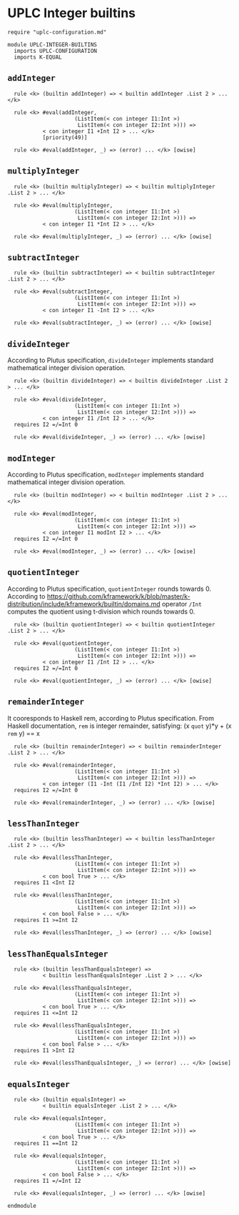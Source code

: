 # UPLC Integer builtins

```k
require "uplc-configuration.md"

module UPLC-INTEGER-BUILTINS
  imports UPLC-CONFIGURATION
  imports K-EQUAL
```

## `addInteger`

```k
  rule <k> (builtin addInteger) => < builtin addInteger .List 2 > ... </k>

  rule <k> #eval(addInteger,
                     (ListItem(< con integer I1:Int >)
                      ListItem(< con integer I2:Int >))) =>
           < con integer I1 +Int I2 > ... </k>
           [priority(49)]

  rule <k> #eval(addInteger, _) => (error) ... </k> [owise]
```

## `multiplyInteger`

```k
  rule <k> (builtin multiplyInteger) => < builtin multiplyInteger .List 2 > ... </k>

  rule <k> #eval(multiplyInteger,
                     (ListItem(< con integer I1:Int >)
                      ListItem(< con integer I2:Int >))) =>
           < con integer I1 *Int I2 > ... </k>

  rule <k> #eval(multiplyInteger, _) => (error) ... </k> [owise]
```

## `subtractInteger`

```k
  rule <k> (builtin subtractInteger) => < builtin subtractInteger .List 2 > ... </k>

  rule <k> #eval(subtractInteger,
                     (ListItem(< con integer I1:Int >)
                      ListItem(< con integer I2:Int >))) =>
           < con integer I1 -Int I2 > ... </k>

  rule <k> #eval(subtractInteger, _) => (error) ... </k> [owise]
```

## `divideInteger`

According to Plutus specification, `divideInteger` implements standard
mathematical integer division operation.

```k
  rule <k> (builtin divideInteger) => < builtin divideInteger .List 2 > ... </k>

  rule <k> #eval(divideInteger,
                     (ListItem(< con integer I1:Int >)
                      ListItem(< con integer I2:Int >))) =>
           < con integer I1 /Int I2 > ... </k>
  requires I2 =/=Int 0

  rule <k> #eval(divideInteger, _) => (error) ... </k> [owise]
```

## `modInteger`

According to Plutus specification, `modInteger` implements standard mathematical integer division operation.

```k
  rule <k> (builtin modInteger) => < builtin modInteger .List 2 > ... </k>

  rule <k> #eval(modInteger,
                     (ListItem(< con integer I1:Int >)
                      ListItem(< con integer I2:Int >))) =>
           < con integer I1 modInt I2 > ... </k>
  requires I2 =/=Int 0

  rule <k> #eval(modInteger, _) => (error) ... </k> [owise]
```

## `quotientInteger`

According to Plutus specification, `quotientInteger` rounds towards 0.
According to https://github.com/kframework/k/blob/master/k-distribution/include/kframework/builtin/domains.md
operator `/Int`  computes the quotient using t-division which rounds towards 0.

```k
  rule <k> (builtin quotientInteger) => < builtin quotientInteger .List 2 > ... </k>

  rule <k> #eval(quotientInteger,
                     (ListItem(< con integer I1:Int >)
                      ListItem(< con integer I2:Int >))) =>
           < con integer I1 /Int I2 > ... </k>
  requires I2 =/=Int 0

  rule <k> #eval(quotientInteger, _) => (error) ... </k> [owise]
```

## `remainderInteger`

It cooresponds to Haskell rem, according to Plutus specification. From Haskell documentation,
`rem` is integer remainder, satisfying:
(x `quot` y)*y + (x `rem` y) == x


```k
  rule <k> (builtin remainderInteger) => < builtin remainderInteger .List 2 > ... </k>

  rule <k> #eval(remainderInteger,
                     (ListItem(< con integer I1:Int >)
                      ListItem(< con integer I2:Int >))) =>
           < con integer (I1 -Int (I1 /Int I2) *Int I2) > ... </k>
  requires I2 =/=Int 0

  rule <k> #eval(remainderInteger, _) => (error) ... </k> [owise]
```

## `lessThanInteger`

```k
  rule <k> (builtin lessThanInteger) => < builtin lessThanInteger .List 2 > ... </k>

  rule <k> #eval(lessThanInteger,
                     (ListItem(< con integer I1:Int >)
                      ListItem(< con integer I2:Int >))) =>
           < con bool True > ... </k>
  requires I1 <Int I2

  rule <k> #eval(lessThanInteger,
                     (ListItem(< con integer I1:Int >)
                      ListItem(< con integer I2:Int >))) =>
           < con bool False > ... </k>
  requires I1 >=Int I2

  rule <k> #eval(lessThanInteger, _) => (error) ... </k> [owise]
```

## `lessThanEqualsInteger`

```k
  rule <k> (builtin lessThanEqualsInteger) =>
           < builtin lessThanEqualsInteger .List 2 > ... </k>

  rule <k> #eval(lessThanEqualsInteger,
                     (ListItem(< con integer I1:Int >)
                      ListItem(< con integer I2:Int >))) =>
           < con bool True > ... </k>
  requires I1 <=Int I2

  rule <k> #eval(lessThanEqualsInteger,
                     (ListItem(< con integer I1:Int >)
                      ListItem(< con integer I2:Int >))) =>
           < con bool False > ... </k>
  requires I1 >Int I2

  rule <k> #eval(lessThanEqualsInteger, _) => (error) ... </k> [owise]
```

## `equalsInteger`

```k
  rule <k> (builtin equalsInteger) =>
           < builtin equalsInteger .List 2 > ... </k>

  rule <k> #eval(equalsInteger,
                     (ListItem(< con integer I1:Int >)
                      ListItem(< con integer I2:Int >))) =>
           < con bool True > ... </k>
  requires I1 ==Int I2

  rule <k> #eval(equalsInteger,
                     (ListItem(< con integer I1:Int >)
                      ListItem(< con integer I2:Int >))) =>
           < con bool False > ... </k>
  requires I1 =/=Int I2

  rule <k> #eval(equalsInteger, _) => (error) ... </k> [owise]
```

```k
endmodule
```